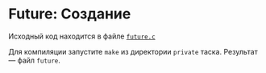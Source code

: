 # Future: Создание

Исходный код находится в файле [`future.c`](private/future.c)

Для компиляции запустите `make` из директории `private` таска. Результат — файл `future`.

